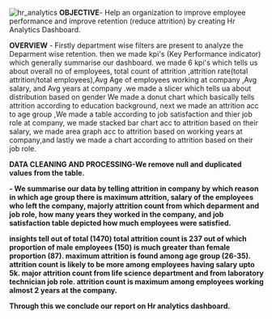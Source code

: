 ![hr_analytics](https://github.com/rvindr/PowerBi-Projects/assets/94466691/5cea526d-fb92-4b12-8a07-98ac4c9c69e9)
<b>OBJECTIVE</b>- Help an organization to improve employee performance and improve retention (reduce attrition) by creating Hr Analytics Dashboard.

<b>OVERVIEW</b> - Firstly department wise filters are present to analyze the Deparment wise retention. then we made kpi's (Key Performance indicator) which generally summarise our dashboard. we made 6 kpi's which tells us about overall no of employees, total count of attrition ,attrition rate(total attrition/total employees),Avg Age of employees working at company ,Avg salary, and Avg years at company .we made a slicer which tells ua about distribution based on gender We made a donut chart which basically tells attrition according to education background, next we made an attrition acc to age group ,We made a table according to job satisfaction and thier job role at company, we made stacked bar chart acc to attrition based on their salary, we made area graph acc to attrition based on working years at company,and lastly we made a chart according to attrition based on their job role.

<b>DATA CLEANING AND PROCESSING<b>-We remove null and duplicated values from the table.

<INSIGHTS> - We summarise our data by telling attrition in company by which reason in which age group there is maximum attrition, salary of the employees who left the company, majorly attrition count from which deparment and job role, how many years they worked in the company, and job satisfaction table depicted how much employees were satisfied.

insights tell out of total (1470) total attrition count is 237 out of which proportion of male employees (150) is much greater than female proportion (87). maximum attrition is found among age group (26-35). attrition count is likely to be more among employees having salary upto 5k. major attrition count from life science department and from laboratory technician job role. attrition count is maximum among employees working almost 2 years at the company.

Through this we conclude our report on Hr analytics dashboard.
